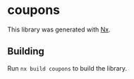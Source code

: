 # coupons

This library was generated with [Nx](https://nx.dev).

## Building

Run `nx build coupons` to build the library.
